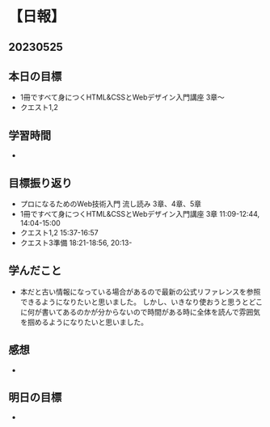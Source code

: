 # 【日報】
## 20230525
## 本日の目標
- 1冊ですべて身につくHTML&CSSとWebデザイン入門講座 3章〜
- クエスト1,2
## 学習時間
- 

## 目標振り返り
- プロになるためのWeb技術入門 流し読み 3章、4章、5章
- 1冊ですべて身につくHTML&CSSとWebデザイン入門講座 3章 11:09-12:44, 14:04-15:00
- クエスト1,2 15:37-16:57
- クエスト3準備 18:21-18:56, 20:13-

## 学んだこと
- 本だと古い情報になっている場合があるので最新の公式リファレンスを参照できるようになりたいと思いました。
しかし、いきなり使おうと思うとどこに何が書いてあるのかが分からないので時間がある時に全体を読んで雰囲気を掴めるようになりたいと思いました。

## 感想
- 

## 明日の目標
- 


